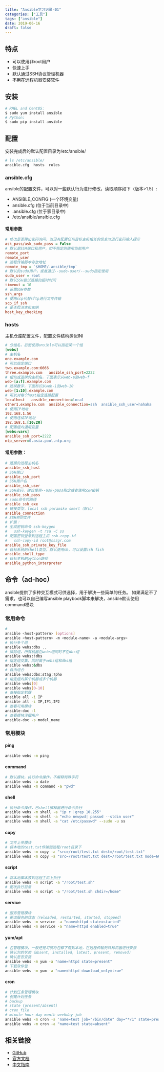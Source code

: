 ```yaml
---
title: "Ansible学习记录-01"
categories: ["工具"]
tags: ["ansible"]
date: 2019-06-16
draft: false
---
```


## 特点
- 可以使用非root用户
- 快速上手
- 默认通过SSH协议管理机器
- 不用在远程机器安装软件

## 安装
```bash
# RHEL and CentOS:
$ sudo yum install ansible
# Python:
$ sudo pip install ansible
```

<!--more-->

## 配置
安装完成后的默认配置目录为/etc/ansible/
```bash
# ls /etc/ansible/
ansible.cfg  hosts  roles
```

### ansible.cfg
ansible的配置文件，可以对一些默认行为进行修改，读取顺序如下（版本>1.5）:
- ANSIBLE_CONFIG (一个环境变量)
- ansible.cfg (位于当前目录中)
- .ansible.cfg (位于家目录中)
- /etc/ansible/ansible.cfg

#### 常用参数
```ini
# 修改是否弹出密码询问，当没有配置任何目标主机相关的信息时进行密码输入提示
ask_pass/ask_sudo_pass = False
# 默认是SSH端口和用户，如不指定则使用当前用户
remote_port
remote_user
# 远程传输脚本存放地址
remote_tmp = `$HOME/.ansible/tmp`
# 默认的sudo用户，或者通过--sudo-user/--sudo指定使用
sudo_user = root
# 默认SSH尝试连接的超时时间
timeout = 10
# 设置SSH参数
ssh_args
# 使用scp代替sftp进行文件传输
scp_if_ssh
# 是否检测主机密钥
host_key_checking
```

### hosts
主机仓库配置文件，配置文件结构类似INI
```ini
# 分组名，后面使用ansible可以指定某一个组
[webs]
# 主机名
one.example.com
# 可以指定端口
two.example.com:6666
three.example.com   ansible_ssh_port=2222
# 相似或连续的主机名，下面表示从web-a到web-f
web-[a:f].example.com
# 连续数字，下面标识从web-1到web-10
web-[1:10].example.com
# 可以对每个host指定连接配置
localhost   ansible_connection=local
other1.example.com  ansible_connection=ssh  ansible_ssh_user=hahaha
# 使用IP地址
192.168.1.56
# 使用连续IP地址
192.168.1.[10:20]
# 配置组内通用变量
[webs:vars]
ansible_ssh_port=2222
ntp_server=0.asia.pool.ntp.org
```

#### 常用参数：
```ini
# 连接的远程主机名
ansible_ssh_host
# SSH端口
ansible_ssh_port
# SSH用户名
ansible_ssh_user
# SSH密码，建议使用--ask-pass指定或者使用SSH密钥
ansible_ssh_pass
# sudo命令的路径
ansible_ssh_exe
# 链接类型，local ssh paramiko smart（默认）
ansible_connection
# SSH密钥文件
# 扩展：
# 生成密钥命令 ssh-keygen
#   ssh-keygen -t rsa -C ss
# 配置密钥登录到远程主机 ssh-copy-id
#   ssh-copy-id root@sszgr.com
ansible_ssh_private_key_file
# 目标系统的shell类型，默认使用sh，可以设置csh fish
ansible_shell_type
# 目标主机的python路径
ansible_python_interpreter
```

## 命令（ad-hoc）
ansible提供了多种交互模式可供选择，用于解决一些简单的任务。
如果满足不了需求，也可以自己编写ansible playbook脚本来解决，ansible默认使用command模块

### 常用命令
```bash
# 
ansible <host-pattern> [options]
ansible <host-pattern> -m <module-name> -a <module-args>
# 执行多个组
ansible webs:dbs ..
# 排除组，所有机器在webs组同时不在dbs组
ansible webs:!dbs
# 指定组交集，同时属于webs组和dbs组
ansible webs:&dbs
# 自由组合
ansible webs:dbs:stag:!pho
# 指定组内某个机器或多个机器
ansible webs[0]
ansible webs[0-10]
# 直接指定机器
ansible all -i IP
ansible all -i IP,IP1,IP2
# 查看可用模块
ansible-doc -l
# 查看模块详细用户
ansible-doc -s model_name
```

### 常用模块
#### ping
```bash
ansible webs -m ping
```

#### command
```bash
# 默认模块，执行命令操作，不解释特殊字符
ansible webs -a date
ansible webs -m command -a "pwd"
```

#### shell
```bash
# 执行命令操作，已shell解释器进行命令执行
ansible webs -m shell -a "ip r |grep 10.255"
ansible webs -m shell -a "echo newpwd| passwd --stdin user"
ansible webs -m shell -a "cat /etc/passwd" --sudo -u ss
```
#### copy
```bash
# 文件上传模块
# 将本地的test.txt传输到远程/root目录下
ansible webs -m copy -a "src=/root/test.txt dest=/root/test.txt"
ansible webs -m copy -a "src=/root/test.txt dest=/root/test.txt mode=600"
```

#### script
```bash
# 将本地脚本放到远程主机上执行
ansible webs -m script -a "/root/test.sh"
# 更改执行目录
ansible webs -m script -a "/root/test.sh chdir=/home"
```

#### service
```bash
# 服务管理模块
# 更改服务的状态（reloaded, restarted, started, stopped）
ansible webs -m service -a "name=httpd state=started"
ansible webs -m service -a "name=httpd enabled=true"
```

#### yum/apt
```bash
# 包管理模块，一般还是习惯将包都下载到本地，在远程传输到目标机器进行安装
# 确认包的状态（absent, installed, latest, present, removed）
# 确认是否安装
ansible webs -m yum -a "name=httpd state=present"
# 下载软件包
ansible webs -m yum -a "name=httpd download_only=true"
```

#### cron
```bash
# 计划任务管理模块
# 创建计划任务
# backup
# state (present/absent)
# cron_file
# minute hour day month weekday job
ansible webs -m cron -a 'name=test job="/bin/date" day="*/1" state=present'
ansible webs -m cron -a "name=test state=absent"
```

## 相关链接
- [GitHub](https://github.com/ansible/ansible)
- [官方文档](https://docs.ansible.com/)
- [中文指南](https://ansible-tran.readthedocs.io/en/latest/index.html)
